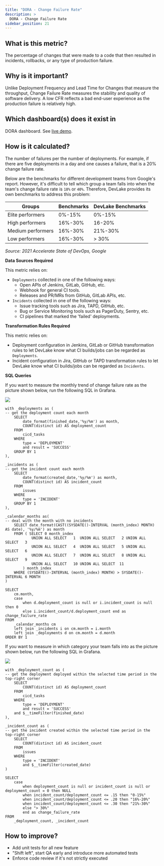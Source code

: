 ```yaml
---
title: "DORA - Change Failure Rate"
description: >
  DORA - Change Failure Rate
sidebar_position: 21
---
```


## What is this metric? 
The percentage of changes that were made to a code that then resulted in incidents, rollbacks, or any type of production failure.

## Why is it important?
Unlike Deployment Frequency and Lead Time for Changes that measure the throughput, Change Failure Rate measures the stability and quality of software delivery. A low CFR reflects a bad end-user experience as the production failure is relatively high.

## Which dashboard(s) does it exist in
DORA dashboard. See [live demo](https://grafana-lake.demo.devlake.io/grafana/d/qNo8_0M4z/dora?orgId=1).


## How is it calculated?
The number of failures per the number of deployments. For example, if there are five deployments in a day and one causes a failure, that is a 20% change failure rate.

Below are the benchmarks for different development teams from Google's report. However, it's difficult to tell which group a team falls into when the team's change failure rate is `18%` or `40%`. Therefore, DevLake provides its own benchmarks to address this problem:

| Groups           | Benchmarks      | DevLake Benchmarks |
| -----------------| ----------------| -------------------|
| Elite performers | 0%-15%          | 0%-15%             |
| High performers  | 16%-30%         | 16-20%             |
| Medium performers| 16%-30%         | 21%-30%            |
| Low performers   | 16%-30%         | > 30%              |

<p><i>Source: 2021 Accelerate State of DevOps, Google</i></p>

<b>Data Sources Required</b>

This metric relies on:
- `Deployments` collected in one of the following ways:
  - Open APIs of Jenkins, GitLab, GitHub, etc.
  - Webhook for general CI tools.
  - Releases and PR/MRs from GitHub, GitLab APIs, etc.
- `Incidents` collected in one of the following ways:
  - Issue tracking tools such as Jira, TAPD, GitHub, etc.
  - Bug or Service Monitoring tools such as PagerDuty, Sentry, etc.
  - CI pipelines that marked the 'failed' deployments.

<b>Transformation Rules Required</b>

This metric relies on:
- Deployment configuration in Jenkins, GitLab or GitHub transformation rules to let DevLake know what CI builds/jobs can be regarded as `Deployments`.
- Incident configuration in Jira, GitHub or TAPD transformation rules to let DevLake know what CI builds/jobs can be regarded as `Incidents`.

<b>SQL Queries</b>

If you want to measure the monthly trend of change failure rate as the picture shown below, run the following SQL in Grafana.

![](/img/Metrics/cfr-monthly.jpeg)

```
with _deployments as (
-- get the deployment count each month
	SELECT
		date_format(finished_date,'%y/%m') as month,
		COUNT(distinct id) AS deployment_count
	FROM
		cicd_tasks
	WHERE
		type = 'DEPLOYMENT'
		and result = 'SUCCESS'
	GROUP BY 1
),

_incidents as (
-- get the incident count each month
	SELECT
		date_format(created_date,'%y/%m') as month,
		COUNT(distinct id) AS incident_count
	FROM
		issues
	WHERE
		type = 'INCIDENT'
	GROUP BY 1
),

_calendar_months as(
-- deal with the month with no incidents
	SELECT date_format(CAST((SYSDATE()-INTERVAL (month_index) MONTH) AS date), '%y/%m') as month
	FROM ( SELECT 0 month_index
			UNION ALL SELECT   1  UNION ALL SELECT   2 UNION ALL SELECT   3
			UNION ALL SELECT   4  UNION ALL SELECT   5 UNION ALL SELECT   6
			UNION ALL SELECT   7  UNION ALL SELECT   8 UNION ALL SELECT   9
			UNION ALL SELECT   10 UNION ALL SELECT  11
		) month_index
	WHERE (SYSDATE()-INTERVAL (month_index) MONTH) > SYSDATE()-INTERVAL 6 MONTH	
)

SELECT 
	cm.month,
	case 
		when d.deployment_count is null or i.incident_count is null then 0 
		else i.incident_count/d.deployment_count end as change_failure_rate
FROM 
	_calendar_months cm
	left join _incidents i on cm.month = i.month
	left join _deployments d on cm.month = d.month
ORDER BY 1
```

If you want to measure in which category your team falls into as the picture shown below, run the following SQL in Grafana.

![](/img/Metrics/cfr-monthly.jpeg)

```
with _deployment_count as (
-- get the deployment deployed within the selected time period in the top-right corner
	SELECT
		COUNT(distinct id) AS deployment_count
	FROM
		cicd_tasks
	WHERE
		type = 'DEPLOYMENT'
		and result = 'SUCCESS'
    and $__timeFilter(finished_date)
),

_incident_count as (
-- get the incident created within the selected time period in the top-right corner
	SELECT
		COUNT(distinct id) AS incident_count
	FROM
		issues
	WHERE
		type = 'INCIDENT'
		and $__timeFilter(created_date)
)

SELECT 
	case 
		when deployment_count is null or incident_count is null or deployment_count = 0 then NULL 
		when incident_count/deployment_count <= .15 then "0-15%"
		when incident_count/deployment_count <= .20 then "16%-20%"
		when incident_count/deployment_count <= .30 then "21%-30%"
		else "> 30%"
		end as change_failure_rate
FROM 
	_deployment_count, _incident_count
```

## How to improve?
- Add unit tests for all new feature
- "Shift left", start QA early and introduce more automated tests
- Enforce code review if it's not strictly executed
